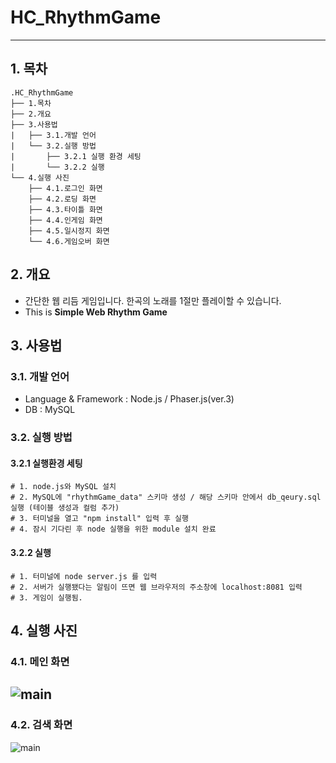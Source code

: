 # HC_RhythmGame
-------------
## 1. 목차
```
.HC_RhythmGame
├── 1.목차
├── 2.개요
├── 3.사용법
|   ├── 3.1.개발 언어
|   └── 3.2.실행 방법
|       ├── 3.2.1 실행 환경 세팅
|       └── 3.2.2 실행
└── 4.실행 사진
    ├── 4.1.로그인 화면
    ├── 4.2.로딩 화면
    ├── 4.3.타이틀 화면
    ├── 4.4.인게임 화면
    ├── 4.5.일시정지 화면
    └── 4.6.게임오버 화면
```


## 2. 개요
 - 간단한 웹 리듬 게임입니다. 한곡의 노래를 1절만 플레이할 수 있습니다.
 - This is **Simple Web Rhythm Game**


## 3. 사용법
### 3.1. 개발 언어
- Language & Framework : Node.js / Phaser.js(ver.3)
- DB : MySQL



### 3.2. 실행 방법
#### 3.2.1 실행환경 세팅
```
# 1. node.js와 MySQL 설치
# 2. MySQL에 "rhythmGame_data" 스키마 생성 / 해당 스키마 안에서 db_qeury.sql 실행 (테이블 생성과 컬럼 추가)
# 3. 터미널을 열고 "npm install" 입력 후 실행 
# 4. 잠시 기다린 후 node 실행을 위한 module 설치 완료
```
#### 3.2.2 실행
```
# 1. 터미널에 node server.js 를 입력
# 2. 서버가 실행됐다는 알림이 뜨면 웹 브라우저의 주소창에 localhost:8081 입력
# 3. 게임이 실행됨.
```


## 4. 실행 사진
### 4.1. 메인 화면
 ![main](url)
 -------------

### 4.2. 검색 화면
 ![main](url)

